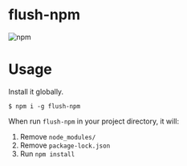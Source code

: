 flush-npm
=====

![npm](https://img.shields.io/npm/dt/flush-npm)

# Usage
Install it globally.
```sh-session
$ npm i -g flush-npm
```

When run `flush-npm` in your project directory, it will:
1. Remove `node_modules/`
2. Remove `package-lock.json`
3. Run `npm install`
